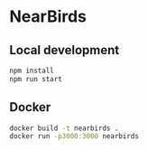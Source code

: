 # NearBirds

## Local development

```bash
npm install
npm run start
```

## Docker

```bash
docker build -t nearbirds .
docker run -p3000:3000 nearbirds
```
